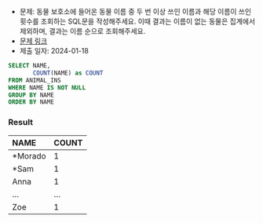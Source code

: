 - 문제: 동물 보호소에 들어온 동물 이름 중 두 번 이상 쓰인 이름과 해당 이름이 쓰인 횟수를 조회하는 SQL문을 작성해주세요. 이때 결과는 이름이 없는 동물은 집계에서 제외하며, 결과는 이름 순으로 조회해주세요.
- [문제 링크](https://school.programmers.co.kr/learn/courses/30/lessons/59041)
- 제출 일자: 2024-01-18

```sql
SELECT NAME,
       COUNT(NAME) as COUNT
FROM ANIMAL_INS
WHERE NAME IS NOT NULL
GROUP BY NAME
ORDER BY NAME
```

### Result

| NAME | COUNT |
| :---- | :- |
| *Morado | 1 |
| *Sam | 1 |
| Anna | 1 |
| … | … |
| Zoe | 1 |
